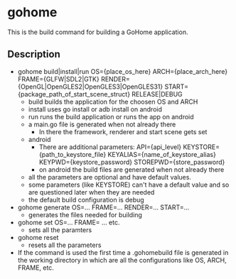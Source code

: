 # gohome

This is the build command for building a GoHome application.

## Description

+ gohome build|install|run OS={place_os_here} ARCH={place_arch_here} FRAME={GLFW|SDL2|GTK} RENDER={OpenGL|OpenGLES2|OpenGLES3|OpenGLES31} START={package_path_of_start_scene_struct} RELEASE|DEBUG
    - build builds the application for the choosen OS and ARCH
    - install uses go install or adb install on android
    - run runs the build application or runs the app on android
    - a main.go file is generated when not already there
        * In there the framework, renderer and start scene gets set
    - android
        * There are additional parameters: API={api_level} KEYSTORE={path_to_keystore_file} KEYALIAS={name_of_keystore_alias} KEYPWD={keystore_password} STOREPWD={store_password}
        * on android the build files are generated when not already there
    - all the parameters are optional and have default values.
    - some parameters (like KEYSTORE) can't have a default value and so are questioned later when they are needed
    - the default build configuration is debug
+ gohome generate OS=... FRAME=... RENDER=... START=...
    - generates the files needed for building
+ gohome set OS=... FRAME= ... etc.
    - sets all the paramters
+ gohome reset
    - resets all the parameters
+ If the command is used the first time a .gohomebuild file is generated in the working directory in which are all the configurations like OS, ARCH, FRAME, etc.